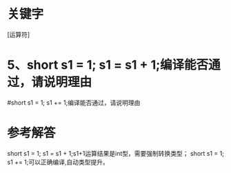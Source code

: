# 关键字

\[运算符\]



# 5、short s1 = 1; s1 = s1 + 1;编译能否通过，请说明理由
#short s1 = 1; s1 += 1;编译能否通过，请说明理由

# 参考解答

short s1 = 1; s1 = s1 + 1;s1+1运算结果是int型，需要强制转换类型； short
s1 = 1; s1 += 1;可以正确编译,自动类型提升。

  




